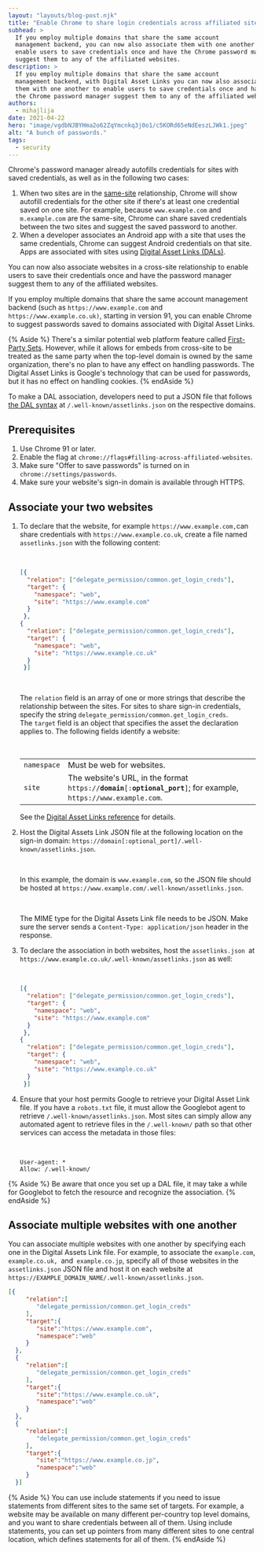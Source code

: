 ```yaml
---
layout: "layouts/blog-post.njk"
title: "Enable Chrome to share login credentials across affiliated sites"
subhead: >
  If you employ multiple domains that share the same account
  management backend, you can now also associate them with one another to
  enable users to save credentials once and have the Chrome password manager
  suggest them to any of the affiliated websites.
description: >
  If you employ multiple domains that share the same account
  management backend, with Digital Asset Links you can now also associate
  them with one another to enable users to save credentials once and have
  the Chrome password manager suggest them to any of the affiliated websites.
authors:
  - mihajlija
date: 2021-04-22
hero: "image/vgdbNJBYHma2o62ZqYmcnkq3j0o1/c5KORd65eNdEeszLJWk1.jpeg"
alt: "A bunch of passwords."
tags:
  - security
---
```


Chrome's password manager already autofills credentials for sites with saved
credentials, as well as in the following two cases:

1.  When two sites are in the
    [same-site](https://web.dev/same-site-same-origin/) relationship, Chrome
    will show autofill credentials for the other site if there's at least one
    credential saved on one site. For example, because `www.example.com` and
    `m.example.com` are the same-site, Chrome can share saved credentials
    between the two sites and suggest the saved password to another.
1.  When a developer associates an Android app with a site that uses the
    same credentials, Chrome can suggest Android credentials on that site. Apps
    are associated with sites using
    [Digital Asset Links (DALs)](https://developers.google.com/digital-asset-links/v1/getting-started).

You can now also associate websites in a cross-site relationship to enable users
to save their credentials once and have the password manager suggest them to any
of the affiliated websites.

If you employ multiple domains that share the same account management backend
(such as `https://www.example.com` and `https://www.example.co.uk)`, starting in
version 91, you can enable Chrome to suggest passwords saved to domains
associated with Digital Asset Links.

{% Aside %}
There's a similar potential web platform feature called [First-Party
Sets](https://github.com/privacycg/first-party-sets). However, while it allows
for  embeds from cross-site to be treated as the same party when the top-level
domain is owned by the same organization, there's no plan to have any effect on
handling passwords. The Digital Asset Links is Google's technology that can be
used for passwords, but it has no effect on handling cookies.
{% endAside %}

To make a DAL association, developers need to put a JSON file that follows
[the DAL syntax](https://developers.google.com/digital-asset-links/v1/statements)
at `/.well-known/assetlinks.json` on the respective domains.


## Prerequisites

1.  Use Chrome 91 or later.
1.  Enable the flag at `chrome://flags#filling-across-affiliated-websites`.
1.  Make sure "Offer to save passwords" is turned on in
    `chrome://settings/passwords`.
1.  Make sure your website's sign-in domain is available through HTTPS.

## Associate your two websites

1.  To declare that the website, for example
    `https://www.example.com,`can share credentials with
    `https://www.example.co.uk`, create a file named `assetlinks.json` with the
    following content:
    
    <br>
    
    ```json
    [{
      "relation": ["delegate_permission/common.get_login_creds"],
      "target": {
        "namespace": "web",
        "site": "https://www.example.com"
      }
     },
    {
      "relation": ["delegate_permission/common.get_login_creds"],
      "target": {
        "namespace": "web",
        "site": "https://www.example.co.uk"
      }
     }]
     ```
    
    <br>
    
    The `relation` field is an array of one or more strings that describe the
    relationship between the sites. For sites to share sign-in credentials,
    specify the string `delegate_permission/common.get_login_creds`.  
    The `target` field is an object that specifies the asset the declaration
    applies to. The following fields identify a website:
    
    <br>
    
    <table>
      <tr>
        <td><code>namespace</code></td>
        <td>Must be web for websites.</td>
      </tr>
      <tr>
        <td><code>site</code></td>
        <td>The website's URL, in the format
        <code>https://<strong>domain</strong>[:<strong>optional_port</strong>]</code>;
        for example, <code>https://www.example.com</code>.</td>
      </tr>
    </table>

    See the
    [Digital Asset Links reference](https://developers.google.com/digital-asset-links/v1/statements)
    for details.

1.  Host the Digital Assets Link JSON file at the following location on
    the sign-in domain: `https://domain[:optional_port]/.well-known/assetlinks.json`.

    <br>

    In this example, the domain is `www.example.com`, so the JSON file should
    be hosted at `https://www.example.com/.well-known/assetlinks.json`.   

    <br>

    The MIME type for the Digital Assets Link file needs to be JSON. Make sure
    the server sends a `Content-Type: application/json` header in the response.

1.  To declare the association in both websites, host the
    `assetlinks.json `at `https://www.example.co.uk/.well-known/assetlinks.json`
    as well:

    <br>

    ```json
    [{
      "relation": ["delegate_permission/common.get_login_creds"],
      "target": {
        "namespace": "web",
        "site": "https://www.example.com"
      }
     },
    {
      "relation": ["delegate_permission/common.get_login_creds"],
      "target": {
        "namespace": "web",
        "site": "https://www.example.co.uk"
      }
     }]
     ```

1.  Ensure that your host permits Google to retrieve your Digital Asset
    Link file. If you have a `robots.txt` file, it must allow the Googlebot
    agent to retrieve `/.well-known/assetlinks.json`. Most sites can simply
    allow any automated agent to retrieve files in the `/.well-known/` path so
    that other services can access the metadata in those files:

    <br>

    ```text
    User-agent: *
    Allow: /.well-known/
    ```

{% Aside %}
Be aware that once you set up a DAL file, it may take a while for Googlebot to fetch the
resource and recognize the association.
{% endAside %}

## Associate multiple websites with one another

You can associate multiple websites with one another by specifying each one in
the Digital Assets Link file. For example, to associate the `example.com`,
`example.co.uk, `and` example.co.jp`, specify all of those websites in the
`assetlinks.json` JSON file and host it on each website at
`https://EXAMPLE_DOMAIN_NAME/.well-known/assetlinks.json`.

```json
[{  
     "relation":[  
        "delegate_permission/common.get_login_creds"  
     ],  
     "target":{  
        "site":"https://www.example.com",  
        "namespace":"web"  
     }  
  },  
  {  
     "relation":[  
        "delegate_permission/common.get_login_creds"  
     ],  
     "target":{  
        "site":"https://www.example.co.uk",  
        "namespace":"web"  
     }  
  },  
  {  
     "relation":[  
        "delegate_permission/common.get_login_creds"  
     ],  
     "target":{  
        "site":"https://www.example.co.jp",  
        "namespace":"web"  
     }  
  }]
```

{% Aside %}
You can use include statements if you need to issue statements from
different sites to the same set of targets. For example, a website may be
available on many different per-country top level domains, and you want to share
credentials between all of them. Using include statements, you can set up
pointers from many different sites to one central location, which defines
statements for all of them.
{% endAside %}

